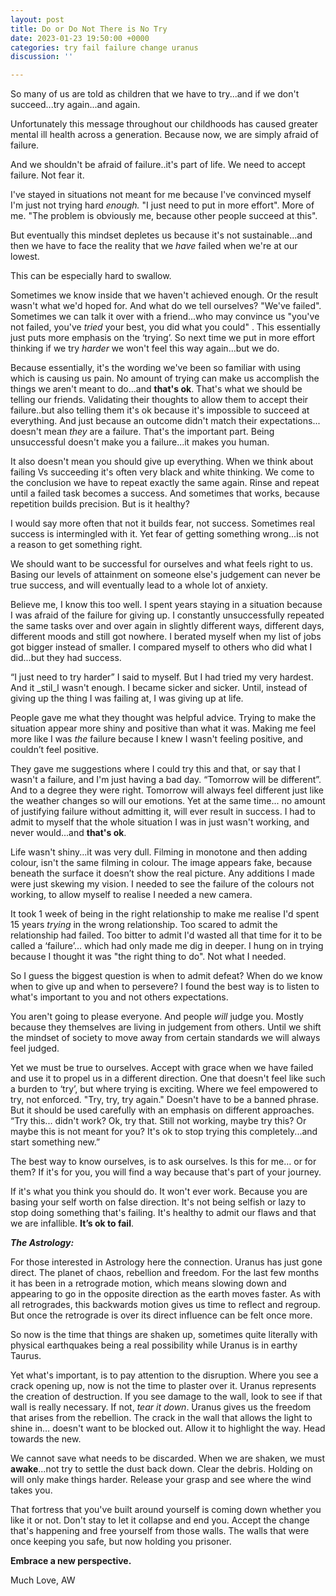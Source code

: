 ```yaml
---
layout: post
title: Do or Do Not There is No Try
date: 2023-01-23 19:50:00 +0000
categories: try fail failure change uranus
discussion: ''

---
```

So many of us are told as children that we have to try...and if we don't succeed...try again...and again.

Unfortunately this message throughout our childhoods has caused greater mental ill health across a generation. Because now, we are simply afraid of failure.

And we shouldn't be afraid of failure..it's part of life. We need to accept failure. Not fear it. <!--more-->

I've stayed in situations not meant for me because I've convinced myself I'm just not trying hard _enough._ "I just need to put in more effort". More of me. "The problem is obviously me, because other people succeed at this".

But eventually this mindset depletes us because it's not sustainable...and then we have to face the reality that we _have_ failed when we're at our lowest.

This can be especially hard to swallow.

Sometimes we know inside that we haven't achieved enough. Or the result wasn't what we'd hoped for. And what do we tell ourselves? "We've failed". Sometimes we can talk it over with a friend...who may convince us "you've not failed, you've _tried_ your best, you did what you could" . This essentially just puts more emphasis on the ‘trying’. So next time we put in more effort thinking if we try _harder_ we won't feel this way again...but we do.

Because essentially, it's the wording we've been so familiar with using which is causing us pain. No amount of trying can make us accomplish the things we aren't meant to do...and **that's ok**. That's what we should be telling our friends. Validating their thoughts to allow them to accept their failure..but also telling them it's ok because it's impossible to succeed at everything. And just because an outcome didn't match their expectations... doesn't mean _they_ are a failure. That's the important part. Being unsuccessful doesn't make you a failure...it makes you human.

It also doesn't mean you should give up everything. When we think about failing Vs succeeding it's often very black and white thinking. We come to the conclusion we have to repeat exactly the same again. Rinse and repeat until a failed task becomes a success. And sometimes that works, because repetition builds precision. But is it healthy?

I would say more often that not it builds fear, not success. Sometimes real success is intermingled with it. Yet fear of getting something wrong...is not a reason to get something right.

We should want to be successful for ourselves and what feels right to us. Basing our levels of attainment on someone else's judgement can never be true success, and will eventually lead to a whole lot of anxiety.

Believe me, I know this too well. I spent years staying in a situation because I was afraid of the failure for giving up. I constantly unsuccessfully repeated the same tasks over and over again in slightly different ways, different days, different moods and still got nowhere. I berated myself when my list of jobs got bigger instead of smaller. I compared myself to others who did what I did...but they had success.

“I just need to try harder” I said to myself. But I had tried my very hardest. And it _stil_l wasn't enough. I became sicker and sicker. Until, instead of giving up the thing I was failing at, I was giving up at life.

People gave me what they thought was helpful advice. Trying to make the situation appear more shiny and positive than what it was. Making me feel more like I was _the_ failure because I knew I wasn't feeling positive, and couldn’t feel positive.

They gave me suggestions where I could try this and that, or say that I wasn't a failure, and I'm just having a bad day. “Tomorrow will be different”. And to a degree they were right. Tomorrow will always feel different just like the weather changes so will our emotions. Yet at the same time... no amount of justifying failure without admitting it, will ever result in success. I had to admit to myself that the whole situation I was in just wasn't working, and never would...and **that's ok**.

Life wasn't shiny...it was very dull. Filming in monotone and then adding colour, isn't the same filming in colour. The image appears fake, because beneath the surface it doesn’t show the real picture. Any additions I made were just skewing my vision. I needed to see the failure of the colours not working, to allow myself to realise I needed a new camera.

It took 1 week of being in the right relationship to make me realise I'd spent 15 years _trying_ in the wrong relationship. Too scared to admit the relationship had failed. Too bitter to admit I'd wasted all that time for it to be called a ‘failure’... which had only made me dig in deeper. I hung on in trying because I thought it was "the right thing to do". Not what I needed.

So I guess the biggest question is when to admit defeat? When do we know when to give up and when to persevere? I found the best way is to listen to what's important to you and not others expectations.

You aren't going to please everyone. And people _will_ judge you. Mostly because they themselves are living in judgement from others. Until we shift the mindset of society to move away from certain standards we will always feel judged.

Yet we must be true to ourselves. Accept with grace when we have failed and use it to propel us in a different direction. One that doesn't feel like such a burden to ‘try’, but where trying is exciting. Where we feel empowered to try, not enforced. "Try, try, try again." Doesn't have to be a banned phrase. But it should be used carefully with an emphasis on different approaches. “Try this... didn't work? Ok, try that. Still not working, maybe try this? Or maybe this is not meant for you? It's ok to stop trying this completely...and start something new.”

The best way to know ourselves, is to ask ourselves. Is this for me… or for them? If it's for you, you will find a way because that's part of your journey.

If it's what you think you should do. It won't ever work. Because you are basing your self worth on false direction. It's not being selfish or lazy to stop doing something that's failing. It's healthy to admit our flaws and that we are infallible. **It’s ok to fail**.

**_The Astrology:_**

For those interested in Astrology here the connection. Uranus has just gone direct. The planet of chaos, rebellion and freedom. For the last few months it has been in a retrograde motion, which means slowing down and appearing to go in the opposite direction as the earth moves faster. As with all retrogrades, this backwards motion gives us time to reflect and regroup. But once the retrograde is over its direct influence can be felt once more.

So now is the time that things are shaken up, sometimes quite literally with physical earthquakes being a real possibility while Uranus is in earthy Taurus.

Yet what's important, is to pay attention to the disruption. Where you see a crack opening up, now is not the time to plaster over it. Uranus represents the creation of destruction. If you see damage to the wall, look to see if that wall is really necessary. If not, _tear it down_. Uranus gives us the freedom that arises from the rebellion. The crack in the wall that allows the light to shine in… doesn't want to be blocked out. Allow it to highlight the way. Head towards the new.

We cannot save what needs to be discarded. When we are shaken, we must **awake**...not try to settle the dust back down. Clear the debris. Holding on will only make things harder. Release your grasp and see where the wind takes you.

That fortress that you've built around yourself is coming down whether you like it or not. Don't stay to let it collapse and end you. Accept the change that's happening and free yourself from those walls. The walls that were once keeping you safe, but now holding you prisoner.

**Embrace a new perspective.**

Much Love, AW